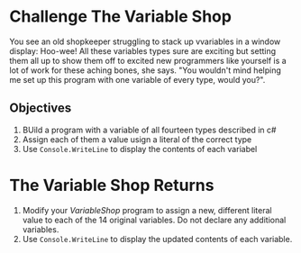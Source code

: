 # Challenge The Variable Shop
 You see an old shopkeeper struggling to stack up vvariables in a window display: Hoo-wee! All these variables types sure are exciting but setting them all up to show them off to excited new programmers like yourself is a lot of work for these aching bones, she says. "You wouldn't mind helping me set up this program with one variable of every type, would you?".

 ## Objectives
 1. BUild a program with a variable of all fourteen types described in c#
 2. Assign each of them a value usign a literal of the correct type
 3. Use `Console.WriteLine` to display the contents of each variabel

# The Variable Shop Returns

1. Modify your _VariableShop_ program to assign a new, different literal value to each of the 14 original variables. Do not declare any additional variables.
2. Use `Console.WriteLine` to display the updated contents of each variable.
